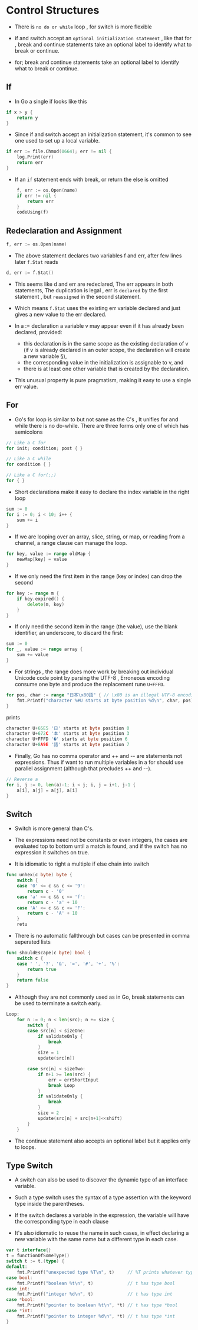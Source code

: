 # Control Structures

- There is ``no do or while`` loop , for switch is more flexible

- if and switch accept an ``optional initialization statement`` ,  like that for , break and continue statements take an optional label to identify what to break or continue.

- for; break and continue statements take an optional label to identify what to break or continue.


## If

- In Go a single if looks like this

```go
if x > y {
    return y
}
```

- Since if and switch accept an initialization statement, it's common to see one used to set up a local variable.

```go
if err := file.Chmod(0664); err != nil {
    log.Print(err)
    return err
}
```

- If an ``if`` statement ends with break, or return the else is omitted

```go
    f, err := os.Open(name)
    if err != nil {
        return err
    }
    codeUsing(f)
```

## Redeclaration and Assignment

```go
f, err := os.Open(name)
```

- The above statement declares two variables f and err, after few lines later ```f.Stat``` reads

```go
d, err := f.Stat()
```

- This seems like d and err are redeclared, The err appears in both statements, The duplication is legal , err is ``declared`` by the first statement , but ``reassigned`` in the second statement.

- Which means ``f.Stat`` uses the existing err variable declared and just gives a new value to the err declared.

- In a := declaration a variable v may appear even if it has already been declared, provided:
    - this declaration is in the same scope as the existing declaration of v (if v is already declared in an outer scope, the declaration will create a new variable §),
    - the corresponding value in the initialization is assignable to v, and
    - there is at least one other variable that is created by the declaration.

- This unusual property is pure pragmatism, making it easy to use a single err value.

## For

- Go's for loop is similar to but not same as the C's , It unifies for and while there is no do-while. There are three forms only one of which has semicolons

```go
// Like a C for
for init; condition; post { }

// Like a C while
for condition { }

// Like a C for(;;)
for { }
```

- Short declarations make it easy to declare the index variable in the right loop

```go
sum := 0
for i := 0; i < 10; i++ {
    sum += i
}
```

- If we are looping over an array, slice, string, or map, or reading from a channel, a range clause can manage the loop.

```go
for key, value := range oldMap {
    newMap[key] = value
}
```

- If we only need the first item in the range (key or index) can drop the second

```go
for key := range m {
    if key.expired() {
        delete(m, key)
    }
}
```
- If  only need the second item in the range (the value), use the blank identifier, an underscore, to discard the first:

```go
sum := 0
for _, value := range array {
    sum += value
}
```

- For strings , the range does more work by breaking out individual Unicode code point by parsing the UTF-8 , Erroneous encoding consume one byte and produce the replacement rune ``U+FFFD``.

```go
for pos, char := range "日本\x80語" { // \x80 is an illegal UTF-8 encoding
    fmt.Printf("character %#U starts at byte position %d\n", char, pos)
}

```

prints

```go
character U+65E5 '日' starts at byte position 0
character U+672C '本' starts at byte position 3
character U+FFFD '�' starts at byte position 6
character U+8A9E '語' starts at byte position 7
```

- Finally, Go has no comma operator and ++ and -- are statements not expressions. Thus if  want to run multiple variables in a for  should use parallel assignment (although that precludes ++ and --).

```go
// Reverse a
for i, j := 0, len(a)-1; i < j; i, j = i+1, j-1 {
    a[i], a[j] = a[j], a[i]
}

```

## Switch

- Switch is more general than C's.

- The expressions need not be constants or even integers, the cases are evaluated top to bottom until a match is found, and if the switch has no expression it switches on true.

- It is idiomatic to right a multiple if else chain into switch

```go
func unhex(c byte) byte {
    switch {
    case '0' <= c && c <= '9':
        return c - '0'
    case 'a' <= c && c <= 'f':
        return c - 'a' + 10
    case 'A' <= c && c <= 'F':
        return c - 'A' + 10
    }
    retu
```

- There is no automatic fallthrough but cases can be presented in comma seperated lists

```go
func shouldEscape(c byte) bool {
    switch c {
    case ' ', '?', '&', '=', '#', '+', '%':
        return true
    }
    return false
}
```

- Although they are not commonly used as in Go, break statements can be used to terminate a switch early. 

```go
Loop:
    for n := 0; n < len(src); n += size {
        switch {
        case src[n] < sizeOne:
            if validateOnly {
                break
            }
            size = 1
            update(src[n])

        case src[n] < sizeTwo:
            if n+1 >= len(src) {
                err = errShortInput
                break Loop
            }
            if validateOnly {
                break
            }
            size = 2
            update(src[n] + src[n+1]<<shift)
        }
    }
```

- The continue statement also accepts an optional label but it applies only to loops.

## Type Switch

- A switch can also be used to discover the dynamic type of an interface variable.

- Such a type switch uses the syntax of a type assertion with the keyword type inside the parentheses.

- If the switch declares a variable in the expression, the variable will have the corresponding type in each clause

- It's also idiomatic to reuse the name in such cases, in effect declaring a new variable with the same name but a different type in each case.

```go
var t interface{}
t = functionOfSomeType()
switch t := t.(type) {
default:
    fmt.Printf("unexpected type %T\n", t)     // %T prints whatever type t has
case bool:
    fmt.Printf("boolean %t\n", t)             // t has type bool
case int:
    fmt.Printf("integer %d\n", t)             // t has type int
case *bool:
    fmt.Printf("pointer to boolean %t\n", *t) // t has type *bool
case *int:
    fmt.Printf("pointer to integer %d\n", *t) // t has type *int
}
```